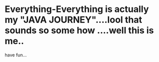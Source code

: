 # Everything-Everything is actually my "JAVA JOURNEY"....lool that sounds so some how ....well this is me..
have fun...
